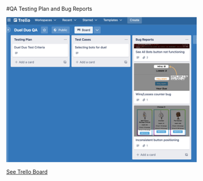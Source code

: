#QA Testing Plan and Bug Reports

![Trello Board](./testing-documentation%402x.png)

[See Trello Board](https://trello.com/invite/b/VdWT2uaw/ATTI4101aee95aef5afcfef9f12dcb4357ca3256E517/duel-duo-qa)